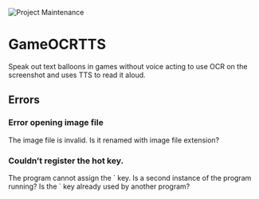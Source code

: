 ![Project Maintenance](https://img.shields.io/maintenance/yes/2023.svg?style=for-the-badge)
# GameOCRTTS
Speak out text balloons in games without voice acting to use OCR on the screenshot and uses TTS to read it aloud.

## Errors
### Error opening image file
The image file is invalid. Is it renamed with image file extension?
### Couldn’t register the hot key.
<p>The program cannot assign the ` key. Is a second instance of the program running? Is the ` key already used by another program?</p>
